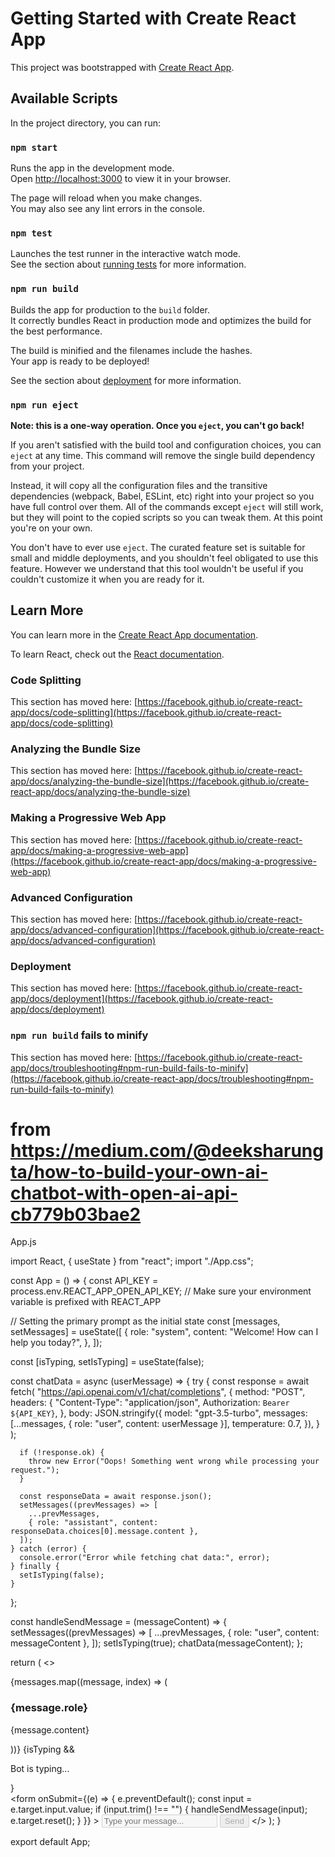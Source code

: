 # Getting Started with Create React App

This project was bootstrapped with [Create React App](https://github.com/facebook/create-react-app).

## Available Scripts

In the project directory, you can run:

### `npm start`

Runs the app in the development mode.\
Open [http://localhost:3000](http://localhost:3000) to view it in your browser.

The page will reload when you make changes.\
You may also see any lint errors in the console.

### `npm test`

Launches the test runner in the interactive watch mode.\
See the section about [running tests](https://facebook.github.io/create-react-app/docs/running-tests) for more information.

### `npm run build`

Builds the app for production to the `build` folder.\
It correctly bundles React in production mode and optimizes the build for the best performance.

The build is minified and the filenames include the hashes.\
Your app is ready to be deployed!

See the section about [deployment](https://facebook.github.io/create-react-app/docs/deployment) for more information.

### `npm run eject`

**Note: this is a one-way operation. Once you `eject`, you can't go back!**

If you aren't satisfied with the build tool and configuration choices, you can `eject` at any time. This command will remove the single build dependency from your project.

Instead, it will copy all the configuration files and the transitive dependencies (webpack, Babel, ESLint, etc) right into your project so you have full control over them. All of the commands except `eject` will still work, but they will point to the copied scripts so you can tweak them. At this point you're on your own.

You don't have to ever use `eject`. The curated feature set is suitable for small and middle deployments, and you shouldn't feel obligated to use this feature. However we understand that this tool wouldn't be useful if you couldn't customize it when you are ready for it.

## Learn More

You can learn more in the [Create React App documentation](https://facebook.github.io/create-react-app/docs/getting-started).

To learn React, check out the [React documentation](https://reactjs.org/).

### Code Splitting

This section has moved here: [https://facebook.github.io/create-react-app/docs/code-splitting](https://facebook.github.io/create-react-app/docs/code-splitting)

### Analyzing the Bundle Size

This section has moved here: [https://facebook.github.io/create-react-app/docs/analyzing-the-bundle-size](https://facebook.github.io/create-react-app/docs/analyzing-the-bundle-size)

### Making a Progressive Web App

This section has moved here: [https://facebook.github.io/create-react-app/docs/making-a-progressive-web-app](https://facebook.github.io/create-react-app/docs/making-a-progressive-web-app)

### Advanced Configuration

This section has moved here: [https://facebook.github.io/create-react-app/docs/advanced-configuration](https://facebook.github.io/create-react-app/docs/advanced-configuration)

### Deployment

This section has moved here: [https://facebook.github.io/create-react-app/docs/deployment](https://facebook.github.io/create-react-app/docs/deployment)

### `npm run build` fails to minify

This section has moved here: [https://facebook.github.io/create-react-app/docs/troubleshooting#npm-run-build-fails-to-minify](https://facebook.github.io/create-react-app/docs/troubleshooting#npm-run-build-fails-to-minify)



# from https://medium.com/@deeksharungta/how-to-build-your-own-ai-chatbot-with-open-ai-api-cb779b03bae2

App.js

import React, { useState } from "react";
import "./App.css";

const App = () => {
  const API_KEY = process.env.REACT_APP_OPEN_API_KEY; // Make sure your environment variable is prefixed with REACT_APP

  // Setting the primary prompt as the initial state
  const [messages, setMessages] = useState([
    {
      role: "system",
      content: "Welcome! How can I help you today?",
    },
  ]);

  const [isTyping, setIsTyping] = useState(false);

  const chatData = async (userMessage) => {
    try {
      const response = await fetch(
        "https://api.openai.com/v1/chat/completions",
        {
          method: "POST",
          headers: {
            "Content-Type": "application/json",
            Authorization: `Bearer ${API_KEY}`,
          },
          body: JSON.stringify({
            model: "gpt-3.5-turbo",
            messages: [...messages, { role: "user", content: userMessage }],
            temperature: 0.7,
          }),
        }
      );

      if (!response.ok) {
        throw new Error("Oops! Something went wrong while processing your request.");
      }

      const responseData = await response.json();
      setMessages((prevMessages) => [
        ...prevMessages,
        { role: "assistant", content: responseData.choices[0].message.content },
      ]);
    } catch (error) {
      console.error("Error while fetching chat data:", error);
    } finally {
      setIsTyping(false);
    }
  };

  const handleSendMessage = (messageContent) => {
    setMessages((prevMessages) => [
      ...prevMessages,
      { role: "user", content: messageContent },
    ]);
    setIsTyping(true);
    chatData(messageContent);
  };

  return (
    <>
      <div>
        {messages.map((message, index) => (
          <div key={index}>
            <h3>{message.role}</h3>
            <p>{message.content}</p>
          </div>
        ))}
        {isTyping && <p>Bot is typing...</p>}
      </div>
      <form
        onSubmit={(e) => {
          e.preventDefault();
          const input = e.target.input.value;
          if (input.trim() !== "") {
            handleSendMessage(input);
            e.target.reset();
          }
        }}
      >
        <input
          type="text"
          name="input"
          placeholder="Type your message..."
          disabled={isTyping}
        />
        <button type="submit" disabled={isTyping}>
          Send
        </button>
      </form>
    </>
  );
}

export default App;
